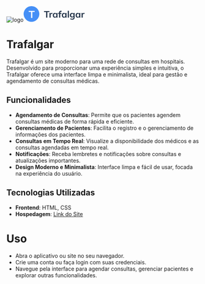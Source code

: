 ![logo](https://github.com/user-attachments/assets/29c9076c-9b81-4484-b91e-fd0157f30f6d)<svg width="160" height="41" viewBox="0 0 160 41" fill="none" xmlns="http://www.w3.org/2000/svg">
<path d="M58.856 30V15.624H53.264V13.08H67.544V15.624H61.952V30H58.856ZM67.5924 30V20.976C67.5924 20.464 67.5764 19.944 67.5444 19.416C67.5284 18.888 67.4884 18.376 67.4244 17.88H70.3284L70.6644 21.192H70.1844C70.3444 20.392 70.6084 19.728 70.9764 19.2C71.3604 18.672 71.8244 18.28 72.3684 18.024C72.9124 17.768 73.5044 17.64 74.1444 17.64C74.4324 17.64 74.6644 17.656 74.8404 17.688C75.0164 17.704 75.1924 17.744 75.3684 17.808L75.3444 20.448C75.0404 20.32 74.7764 20.24 74.5524 20.208C74.3444 20.176 74.0804 20.16 73.7604 20.16C73.0724 20.16 72.4884 20.304 72.0084 20.592C71.5444 20.88 71.1924 21.28 70.9524 21.792C70.7284 22.304 70.6164 22.888 70.6164 23.544V30H67.5924ZM81.6011 30.24C80.5451 30.24 79.6171 29.992 78.8171 29.496C78.0171 28.984 77.3931 28.256 76.9451 27.312C76.4971 26.368 76.2731 25.24 76.2731 23.928C76.2731 22.616 76.4971 21.496 76.9451 20.568C77.3931 19.624 78.0171 18.904 78.8171 18.408C79.6171 17.896 80.5451 17.64 81.6011 17.64C82.6251 17.64 83.5211 17.896 84.2891 18.408C85.0731 18.904 85.5931 19.576 85.8491 20.424H85.5851L85.8491 17.88H88.7291C88.6811 18.376 88.6331 18.88 88.5851 19.392C88.5531 19.904 88.5371 20.408 88.5371 20.904V30H85.5611L85.5371 27.504H85.8251C85.5691 28.336 85.0491 29 84.2651 29.496C83.4811 29.992 82.5931 30.24 81.6011 30.24ZM82.4411 27.936C83.3851 27.936 84.1451 27.608 84.7211 26.952C85.2971 26.28 85.5851 25.272 85.5851 23.928C85.5851 22.584 85.2971 21.584 84.7211 20.928C84.1451 20.272 83.3851 19.944 82.4411 19.944C81.4971 19.944 80.7371 20.272 80.1611 20.928C79.5851 21.584 79.2971 22.584 79.2971 23.928C79.2971 25.272 79.5771 26.28 80.1371 26.952C80.7131 27.608 81.4811 27.936 82.4411 27.936ZM92.6199 30V20.136H90.2919V17.88H93.4599L92.6199 18.648V16.8C92.6199 15.296 93.0039 14.16 93.7719 13.392C94.5559 12.624 95.6999 12.24 97.2039 12.24C97.5559 12.24 97.9239 12.264 98.3079 12.312C98.7079 12.36 99.0519 12.448 99.3399 12.576V14.928C99.1319 14.848 98.8839 14.784 98.5959 14.736C98.3079 14.688 98.0279 14.664 97.7559 14.664C97.3399 14.664 96.9639 14.744 96.6279 14.904C96.3079 15.064 96.0519 15.312 95.8599 15.648C95.6839 15.968 95.5959 16.4 95.5959 16.944V18.408L95.1639 17.88H98.7879V20.136H95.6199V30H92.6199ZM105.203 30.24C104.147 30.24 103.219 29.992 102.419 29.496C101.619 28.984 100.995 28.256 100.547 27.312C100.099 26.368 99.8746 25.24 99.8746 23.928C99.8746 22.616 100.099 21.496 100.547 20.568C100.995 19.624 101.619 18.904 102.419 18.408C103.219 17.896 104.147 17.64 105.203 17.64C106.227 17.64 107.123 17.896 107.891 18.408C108.675 18.904 109.195 19.576 109.451 20.424H109.187L109.451 17.88H112.331C112.283 18.376 112.235 18.88 112.187 19.392C112.155 19.904 112.139 20.408 112.139 20.904V30H109.163L109.139 27.504H109.427C109.171 28.336 108.651 29 107.867 29.496C107.083 29.992 106.195 30.24 105.203 30.24ZM106.043 27.936C106.987 27.936 107.747 27.608 108.323 26.952C108.899 26.28 109.187 25.272 109.187 23.928C109.187 22.584 108.899 21.584 108.323 20.928C107.747 20.272 106.987 19.944 106.043 19.944C105.099 19.944 104.339 20.272 103.763 20.928C103.187 21.584 102.899 22.584 102.899 23.928C102.899 25.272 103.179 26.28 103.739 26.952C104.315 27.608 105.083 27.936 106.043 27.936ZM115.405 30V12.336H118.405V30H115.405ZM127.279 35.376C126.159 35.376 125.143 35.256 124.231 35.016C123.335 34.776 122.535 34.408 121.831 33.912L122.479 31.752C122.943 32.056 123.423 32.304 123.919 32.496C124.415 32.688 124.927 32.832 125.455 32.928C125.983 33.024 126.519 33.072 127.063 33.072C128.183 33.072 129.015 32.792 129.559 32.232C130.119 31.688 130.399 30.904 130.399 29.88V26.976H130.639C130.383 27.808 129.863 28.472 129.079 28.968C128.311 29.464 127.423 29.712 126.415 29.712C125.327 29.712 124.375 29.472 123.559 28.992C122.759 28.496 122.135 27.792 121.687 26.88C121.239 25.968 121.015 24.896 121.015 23.664C121.015 22.432 121.239 21.368 121.687 20.472C122.135 19.56 122.759 18.864 123.559 18.384C124.375 17.888 125.327 17.64 126.415 17.64C127.439 17.64 128.327 17.888 129.079 18.384C129.847 18.864 130.359 19.52 130.615 20.352L130.399 20.208L130.639 17.88H133.543C133.479 18.376 133.431 18.88 133.399 19.392C133.367 19.904 133.351 20.408 133.351 20.904V29.52C133.351 31.424 132.831 32.872 131.791 33.864C130.767 34.872 129.263 35.376 127.279 35.376ZM127.231 27.408C128.191 27.408 128.951 27.088 129.511 26.448C130.087 25.792 130.375 24.864 130.375 23.664C130.375 22.464 130.087 21.544 129.511 20.904C128.951 20.264 128.191 19.944 127.231 19.944C126.255 19.944 125.479 20.264 124.903 20.904C124.327 21.544 124.039 22.464 124.039 23.664C124.039 24.864 124.327 25.792 124.903 26.448C125.479 27.088 126.255 27.408 127.231 27.408ZM141.273 30.24C140.217 30.24 139.289 29.992 138.489 29.496C137.689 28.984 137.065 28.256 136.617 27.312C136.169 26.368 135.945 25.24 135.945 23.928C135.945 22.616 136.169 21.496 136.617 20.568C137.065 19.624 137.689 18.904 138.489 18.408C139.289 17.896 140.217 17.64 141.273 17.64C142.297 17.64 143.193 17.896 143.961 18.408C144.745 18.904 145.265 19.576 145.521 20.424H145.257L145.521 17.88H148.401C148.353 18.376 148.305 18.88 148.257 19.392C148.225 19.904 148.209 20.408 148.209 20.904V30H145.233L145.209 27.504H145.497C145.241 28.336 144.721 29 143.937 29.496C143.153 29.992 142.265 30.24 141.273 30.24ZM142.113 27.936C143.057 27.936 143.817 27.608 144.393 26.952C144.969 26.28 145.257 25.272 145.257 23.928C145.257 22.584 144.969 21.584 144.393 20.928C143.817 20.272 143.057 19.944 142.113 19.944C141.169 19.944 140.409 20.272 139.833 20.928C139.257 21.584 138.969 22.584 138.969 23.928C138.969 25.272 139.249 26.28 139.809 26.952C140.385 27.608 141.153 27.936 142.113 27.936ZM151.452 30V20.976C151.452 20.464 151.436 19.944 151.404 19.416C151.388 18.888 151.348 18.376 151.284 17.88H154.188L154.524 21.192H154.044C154.204 20.392 154.468 19.728 154.836 19.2C155.22 18.672 155.684 18.28 156.228 18.024C156.772 17.768 157.364 17.64 158.004 17.64C158.292 17.64 158.524 17.656 158.7 17.688C158.876 17.704 159.052 17.744 159.228 17.808L159.204 20.448C158.9 20.32 158.636 20.24 158.412 20.208C158.204 20.176 157.94 20.16 157.62 20.16C156.932 20.16 156.348 20.304 155.868 20.592C155.404 20.88 155.052 21.28 154.812 21.792C154.588 22.304 154.476 22.888 154.476 23.544V30H151.452Z" fill="#233348"/>
<circle cx="20.5" cy="20.5" r="20.5" fill="#458FF6"/>
<path d="M19.344 15.244H13.312V12.488H28.782V15.244H22.724V31H19.344V15.244Z" fill="white"/>
</svg>

# Trafalgar

Trafalgar é um site moderno para uma rede de consultas em hospitais. Desenvolvido para proporcionar uma experiência simples e intuitiva, o Trafalgar oferece uma interface limpa e minimalista, ideal para gestão e agendamento de consultas médicas.

## Funcionalidades
- **Agendamento de Consultas**: Permite que os pacientes agendem consultas médicas de forma rápida e eficiente.
- **Gerenciamento de Pacientes**: Facilita o registro e o gerenciamento de informações dos pacientes.
- **Consultas em Tempo Real**: Visualize a disponibilidade dos médicos e as consultas agendadas em tempo real.
- **Notificações**: Receba lembretes e notificações sobre consultas e atualizações importantes.
- **Design Moderno e Minimalista**: Interface limpa e fácil de usar, focada na experiência do usuário.

## Tecnologias Utilizadas

- **Frontend**: HTML, CSS
- **Hospedagem**: [Link do Site](https://landpage-trafalgar-three.vercel.app/)

# Uso
- Abra o aplicativo ou site no seu navegador.
- Crie uma conta ou faça login com suas credenciais.
- Navegue pela interface para agendar consultas, gerenciar pacientes e explorar outras funcionalidades.
